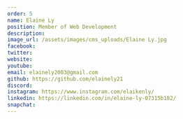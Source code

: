 ```yaml
---
order: 5
name: Elaine Ly
position: Member of Web Development
description: 
image_url: /assets/images/cms_uploads/Elaine Ly.jpg
facebook: 
twitter: 
website: 
youtube: 
email: elainely2003@gmail.com
github: https://github.com/elainely21
discord: 
instagram: https://www.instagram.com/elaikenly/
linkedin: https://linkedin.com/in/elaine-ly-07315b182/
snapchat: 
---
```

